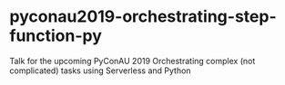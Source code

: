 # pyconau2019-orchestrating-step-function-py
Talk for the upcoming PyConAU 2019 Orchestrating complex (not complicated) tasks using Serverless and Python
